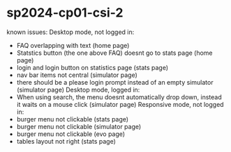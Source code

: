 # sp2024-cp01-csi-2

known issues:
Desktop mode, not logged in:
- FAQ overlapping with text (home page)
- Statstics button (the one above FAQ) doesnt go to stats page (home page)
- login and login button on statistics page (stats page)
- nav bar items not central (simulator page)
- there should be a please login prompt instead of an empty simulator (simulator page)
Desktop mode, logged in:
- When using search, the menu doesnt automatically drop down, instead it waits on a mouse click (simulator page)
Responsive mode, not logged in:
- burger menu not clickable (stats page)
- burger menu not clickable (simulator page)
- burger menu not clickable (evo page)
- tables layout not right (stats page)














